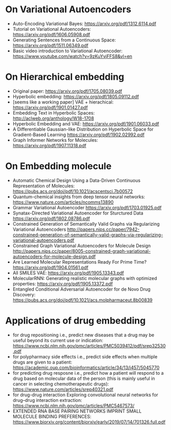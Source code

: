 # On Variational Autoencoders
* Auto-Encoding Variational Bayes: https://arxiv.org/pdf/1312.6114.pdf
* Tutorial on Variational Autoencoders: https://arxiv.org/pdf/1606.05908.pdf
* Generating Sentences from a Continuous Space: https://arxiv.org/pdf/1511.06349.pdf
* Basic video introduction to Variational Autoencoder: https://www.youtube.com/watch?v=9zKuYvjFFS8&vl=en

# On Hierarchical embedding
* Original paper: https://arxiv.org/pdf/1705.08039.pdf
* Hyperbolic embedding: https://arxiv.org/pdf/1805.09112.pdf
* [seems like a working paper] VAE + hierachical: https://arxiv.org/pdf/1901.01427.pdf
* Embedding Text in Hyperbolic Spaces: http://aclweb.org/anthology/W18-1708
* Hyperbolic Embedding and VAE: https://arxiv.org/pdf/1901.06033.pdf
* A Differentiable Gaussian-like Distribution on Hyperbolic Space for Gradient-Based Learning https://arxiv.org/pdf/1902.02992.pdf
* Graph Informer Networks for Molecules: https://arxiv.org/pdf/1907.11318.pdf

# On Embedding molecule
* Automatic Chemical Design Using a Data-Driven Continuous Representation of Molecules: https://pubs.acs.org/doi/pdf/10.1021/acscentsci.7b00572
* Quantum-chemical insights from deep tensor neural networks:
https://www.nature.com/articles/ncomms13890
* Grammar Variational Autoencoder
https://arxiv.org/pdf/1703.01925.pdf
* Synatax-Directed Variational Autoencoder for Sturctured Data
https://arxiv.org/pdf/1802.08786.pdf
* Constrained Generation of Semantically Valid Graphs via Regularizing Variational Autoencoders
http://papers.nips.cc/paper/7942-constrained-generation-of-semantically-valid-graphs-via-regularizing-variational-autoencoders.pdf
* Constrained Graph Variational Autoencoders for Molecule Design
http://papers.nips.cc/paper/8005-constrained-graph-variational-autoencoders-for-molecule-design.pdf
* Are Learned Molecular Representations Ready For Prime Time?
https://arxiv.org/pdf/1904.01561.pdf
* All SMILES VAE: https://arxiv.org/pdf/1905.13343.pdf
* MolecularRNN: Generating realistic molecular graphs with optimized properties: https://arxiv.org/pdf/1905.13372.pdf
* Entangled Conditional Adversarial Autoencoder for de Novo Drug Discovery: https://pubs.acs.org/doi/pdf/10.1021/acs.molpharmaceut.8b00839


# Applications of drug embedding
* for drug repositioning i.e., predict new diseases that a drug may be useful beyond its current use or indication: https://www.ncbi.nlm.nih.gov/pmc/articles/PMC5039412/pdf/srep32530.pdf
* for polypharmacy side effects i.e., predict side effects when multiple drugs are given to a patient: https://academic.oup.com/bioinformatics/article/34/13/i457/5045770
* for predicting drug resposne i.e., predict how a patient will respond to a drug based on molecular data of the person (this is mainly useful in cancer in selecting chemotherapeutic drugs): https://www.nature.com/articles/srep40321.pdf
* for drug-drug interaction Exploring convolutional neural networks for drug–drug interaction extraction: https://www.ncbi.nlm.nih.gov/pmc/articles/PMC5467573/
* EXTENDED RNA BASE PAIRING NETWORKS IMPRINT SMALL
MOLECULE BINDING PREFERENCES: https://www.biorxiv.org/content/biorxiv/early/2019/07/14/701326.full.pdf
